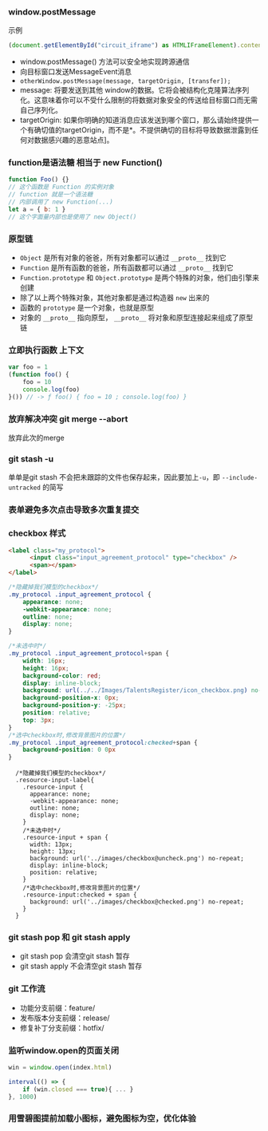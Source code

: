 ### window.postMessage

示例

```typescript
(document.getElementById("circuit_iframe") as HTMLIFrameElement).contentWindow.postMessage(data, "*");
```

- window.postMessage() 方法可以安全地实现跨源通信
- 向目标窗口发送MessageEvent消息
- ```otherWindow.postMessage(message, targetOrigin, [transfer]);```
- message: 将要发送到其他 window的数据。它将会被结构化克隆算法序列化。这意味着你可以不受什么限制的将数据对象安全的传送给目标窗口而无需自己序列化。
- targetOrigin: 如果你明确的知道消息应该发送到哪个窗口，那么请始终提供一个有确切值的targetOrigin，而不是*。不提供确切的目标将导致数据泄露到任何对数据感兴趣的恶意站点]。

### function是语法糖 相当于 new Function()

```javascript
function Foo() {}
// 这个函数是 Function 的实例对象
// function 就是一个语法糖
// 内部调用了 new Function(...)
let a = { b: 1 }
// 这个字面量内部也是使用了 new Object()
```

### 原型链

- ```Object``` 是所有对象的爸爸，所有对象都可以通过 ```__proto__``` 找到它
- ```Function``` 是所有函数的爸爸，所有函数都可以通过 ```__proto__``` 找到它
- ```Function.prototype``` 和 ```Object.prototype``` 是两个特殊的对象，他们由引擎来创建
- 除了以上两个特殊对象，其他对象都是通过构造器 ```new``` 出来的
- 函数的 ```prototype``` 是一个对象，也就是原型
- 对象的 ```__proto__``` 指向原型， ```__proto__``` 将对象和原型连接起来组成了原型链

[](https://github.com/KieSun/Blog/issues/2)

### 立即执行函数 上下文

```javascript
var foo = 1
(function foo() {
    foo = 10
    console.log(foo)
}()) // -> ƒ foo() { foo = 10 ; console.log(foo) }
```

### 放弃解决冲突 git merge --abort

放弃此次的merge 

### git stash -u

单单是git stash 不会把未跟踪的文件也保存起来，因此要加上`-u`，即 ```--include-untracked``` 的简写

### 表单避免多次点击导致多次重复提交

### checkbox 样式

```html
<label class="my_protocol">
      <input class="input_agreement_protocol" type="checkbox" />
      <span></span>
</label>
```

```css
/*隐藏掉我们模型的checkbox*/
.my_protocol .input_agreement_protocol {
    appearance: none;
    -webkit-appearance: none;
    outline: none;
    display: none;
}

/*未选中时*/        
.my_protocol .input_agreement_protocol+span {
    width: 16px;
    height: 16px;
    background-color: red;
    display: inline-block;
    background: url(../../Images/TalentsRegister/icon_checkbox.png) no-repeat;
    background-position-x: 0px;
    background-position-y: -25px;
    position: relative;
    top: 3px;
}
/*选中checkbox时,修改背景图片的位置*/            
.my_protocol .input_agreement_protocol:checked+span {
    background-position: 0 0px
}
```

```less
  /*隐藏掉我们模型的checkbox*/
  .resource-input-label{
    .resource-input {
      appearance: none;
      -webkit-appearance: none;
      outline: none;
      display: none;
    }
    /*未选中时*/        
    .resource-input + span {
      width: 13px;
      height: 13px;
      background: url('../images/checkbox@uncheck.png') no-repeat;
      display: inline-block;
      position: relative;
    }
    /*选中checkbox时,修改背景图片的位置*/            
    .resource-input:checked + span {
      background: url('../images/checkbox@checked.png') no-repeat;
    }
  }
```

### git stash pop 和 git stash apply

- git stash pop 会清空git stash 暂存
- git stash apply 不会清空git stash 暂存

### git 工作流

- 功能分支前缀：feature/
- 发布版本分支前缀：release/
- 修复补丁分支前缀：hotfix/

### 监听window.open的页面关闭

```js
win = window.open(index.html)

interval(() => {
	if (win.closed === true){ ... }
}, 1000)
```

### 用雪碧图提前加载小图标，避免图标为空，优化体验